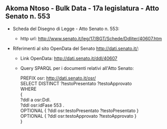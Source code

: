 ## Akoma Ntoso - Bulk Data - 17a legislatura - Atto Senato n. 553 ##

* Scheda del Disegno di Legge - Atto Senato n. 553:
	* http url: http://www.senato.it/leg/17/BGT/Schede/Ddliter/40607.htm

* Riferimenti al sito OpenData del Senato http://dati.senato.it/:
	* Link OpenData: http://dati.senato.it/ddl/40607
	* Query SPARQL per i documenti relativi all'Atto Senato:

        PREFIX osr: <http://dati.senato.it/osr/>  
		SELECT DISTINCT ?testoPresentato ?testoApprovato  
		WHERE  
		{  
		    ?ddl a osr:Ddl.  
		    ?ddl osr:idFase 553 .  
		    OPTIONAL { ?ddl osr:testoPresentato ?testoPresentato }  
		    OPTIONAL { ?ddl osr:testoApprovato ?testoApprovato }  
		}
		